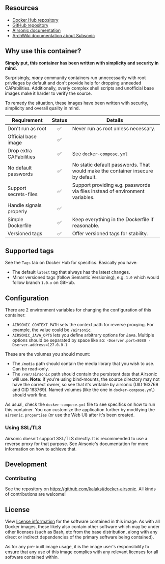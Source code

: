 ## Resources
- [Docker Hub repository](https://registry.hub.docker.com/u/kalaksi/airsonic/)
- [GitHub repository](https://github.com/kalaksi/docker-airsonic)
- [Airsonic documentation](https://airsonic.github.io/docs)
- [ArchWiki documentation about Subsonic](https://wiki.archlinux.org/index.php/Subsonic)

## Why use this container?
**Simply put, this container has been written with simplicity and security in mind.**

Surprisingly, _many_ community containers run unnecessarily with root privileges by default and don't provide help for dropping unneeded CAPabilities.
Additionally, overly complex shell scripts and unofficial base images make it harder to verify the source.

To remedy the situation, these images have been written with security, simplicity and overall quality in mind.

|Requirement              |Status|Details|
|-------------------------|:----:|-------|
|Don't run as root        |✅    | Never run as root unless necessary.|
|Official base image      |✅    | |
|Drop extra CAPabilities  |✅    | See ```docker-compose.yml``` |
|No default passwords     |✅    | No static default passwords. That would make the container insecure by default. |
|Support secrets-files    |✅    | Support providing e.g. passwords via files instead of environment variables. |
|Handle signals properly  |✅    | |
|Simple Dockerfile        |✅    | Keep everything in the Dockerfile if reasonable.|
|Versioned tags           |✅    | Offer versioned tags for stability.|

## Supported tags
See the ```Tags``` tab on Docker Hub for specifics. Basically you have:
- The default ```latest``` tag that always has the latest changes.
- Minor versioned tags (follow Semantic Versioning), e.g. ```1.0``` which would follow branch ```1.0.x``` on GitHub.

## Configuration
There are 2 environment variables for changing the configuration of this container:
- ```AIRSONIC_CONTEXT_PATH``` sets the context path for reverse proxying. For example, the value could be ```/airsonic```.
- ```AIRSONIC_JAVA_OPTS``` lets you define arbitrary options for Java. Multiple options should be separated by space like so: ```-Dserver.port=8080 -Dserver.address=127.0.0.1```

These are the volumes you should mount:
- The ```/media``` path should contain the media library that you wish to use. Can be read-only.
- The ```/var/airsonic``` path should contain the persistent data that Airsonic will use. **Note:** if you're using bind-mounts, the source directory may not have the correct owner, so see that it's writable by airsonic (UID 163769 and GID 163769). Named volumes (like the one in ```docker-compose.yml```) should work fine.

As usual, check the ```docker-compose.yml``` file to see specifics on how to run this container.
You can customize the application further by modifying the ```airsonic.properties``` (or use the Web UI) after it's been created.

### Using SSL/TLS
Airsonic doesn't support SSL/TLS directly. It is recommended to use a reverse proxy for that purpose.
See Airsonic's documentation for more information on how to achieve that.

## Development

### Contributing
See the repository on <https://github.com/kalaksi/docker-airsonic>.
All kinds of contributions are welcome!

## License
View [license information](https://github.com/kalaksi/docker-airsonic/blob/master/LICENSE) for the software contained in this image.
As with all Docker images, these likely also contain other software which may be under other licenses (such as Bash, etc from the base distribution, along with any direct or indirect dependencies of the primary software being contained).

As for any pre-built image usage, it is the image user's responsibility to ensure that any use of this image complies with any relevant licenses for all software contained within.
